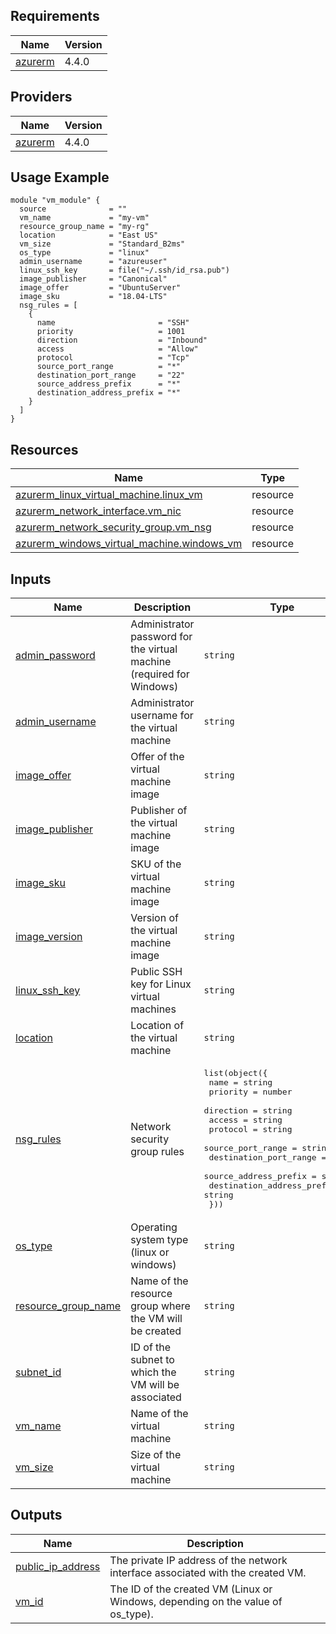 <!-- BEGIN_TF_DOCS -->
## Requirements

| Name | Version |
|------|---------|
| <a name="requirement_azurerm"></a> [azurerm](#requirement\_azurerm) | 4.4.0 |

## Providers

| Name | Version |
|------|---------|
| <a name="provider_azurerm"></a> [azurerm](#provider\_azurerm) | 4.4.0 |

## Usage Example

```hcl
module "vm_module" {
  source              = ""
  vm_name             = "my-vm"
  resource_group_name = "my-rg"
  location            = "East US"
  vm_size             = "Standard_B2ms"
  os_type             = "linux"
  admin_username      = "azureuser"
  linux_ssh_key       = file("~/.ssh/id_rsa.pub")
  image_publisher     = "Canonical"
  image_offer         = "UbuntuServer"
  image_sku           = "18.04-LTS"
  nsg_rules = [
    {
      name                       = "SSH"
      priority                   = 1001
      direction                  = "Inbound"
      access                     = "Allow"
      protocol                   = "Tcp"
      source_port_range          = "*"
      destination_port_range     = "22"
      source_address_prefix      = "*"
      destination_address_prefix = "*"
    }
  ]
}
```

## Resources

| Name | Type |
|------|------|
| [azurerm_linux_virtual_machine.linux_vm](https://registry.terraform.io/providers/hashicorp/azurerm/4.4.0/docs/resources/linux_virtual_machine) | resource |
| [azurerm_network_interface.vm_nic](https://registry.terraform.io/providers/hashicorp/azurerm/4.4.0/docs/resources/network_interface) | resource |
| [azurerm_network_security_group.vm_nsg](https://registry.terraform.io/providers/hashicorp/azurerm/4.4.0/docs/resources/network_security_group) | resource |
| [azurerm_windows_virtual_machine.windows_vm](https://registry.terraform.io/providers/hashicorp/azurerm/4.4.0/docs/resources/windows_virtual_machine) | resource |

## Inputs

| Name | Description | Type | Default | Required |
|------|-------------|------|---------|:--------:|
| <a name="input_admin_password"></a> [admin\_password](#input\_admin\_password) | Administrator password for the virtual machine (required for Windows) | `string` | n/a | yes |
| <a name="input_admin_username"></a> [admin\_username](#input\_admin\_username) | Administrator username for the virtual machine | `string` | `"azureuser"` | no |
| <a name="input_image_offer"></a> [image\_offer](#input\_image\_offer) | Offer of the virtual machine image | `string` | n/a | yes |
| <a name="input_image_publisher"></a> [image\_publisher](#input\_image\_publisher) | Publisher of the virtual machine image | `string` | n/a | yes |
| <a name="input_image_sku"></a> [image\_sku](#input\_image\_sku) | SKU of the virtual machine image | `string` | n/a | yes |
| <a name="input_image_version"></a> [image\_version](#input\_image\_version) | Version of the virtual machine image | `string` | `"latest"` | no |
| <a name="input_linux_ssh_key"></a> [linux\_ssh\_key](#input\_linux\_ssh\_key) | Public SSH key for Linux virtual machines | `string` | `""` | no |
| <a name="input_location"></a> [location](#input\_location) | Location of the virtual machine | `string` | `"East US"` | no |
| <a name="input_nsg_rules"></a> [nsg\_rules](#input\_nsg\_rules) | Network security group rules | <pre>list(object({<br>    name                       = string<br>    priority                   = number<br>    direction                  = string<br>    access                     = string<br>    protocol                   = string<br>    source_port_range          = string<br>    destination_port_range     = string<br>    source_address_prefix      = string<br>    destination_address_prefix = string<br>  }))</pre> | `[]` | no |
| <a name="input_os_type"></a> [os\_type](#input\_os\_type) | Operating system type (linux or windows) | `string` | n/a | yes |
| <a name="input_resource_group_name"></a> [resource\_group\_name](#input\_resource\_group\_name) | Name of the resource group where the VM will be created | `string` | n/a | yes |
| <a name="input_subnet_id"></a> [subnet\_id](#input\_subnet\_id) | ID of the subnet to which the VM will be associated | `string` | n/a | yes |
| <a name="input_vm_name"></a> [vm\_name](#input\_vm\_name) | Name of the virtual machine | `string` | n/a | yes |
| <a name="input_vm_size"></a> [vm\_size](#input\_vm\_size) | Size of the virtual machine | `string` | `"Standard_B2ms"` | no |

## Outputs

| Name | Description |
|------|-------------|
| <a name="output_public_ip_address"></a> [public\_ip\_address](#output\_public\_ip\_address) | The private IP address of the network interface associated with the created VM. |
| <a name="output_vm_id"></a> [vm\_id](#output\_vm\_id) | The ID of the created VM (Linux or Windows, depending on the value of os\_type). |
<!-- END_TF_DOCS -->